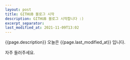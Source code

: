 ```yaml
---
layout: post
title: GITHUB 블로그 시작
description: GITHUB 블로그 시작합니다 :)
excerpt_separator:
last_modified_at: 2021-11-09T13:02
---
```

  {{page.description}}
오늘은 {{page.last_modified_at}} 입니다.

자주 들러주세요.

